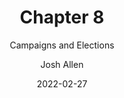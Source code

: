 ---
author: Josh Allen
date: "2022-02-27"
date_end: "2022-03-02"
draft: false
event: Pols 1101
featured: 
layout: single
links:
- icon: door-open
  icon_pack: fas
  name: Slides
  url: "slides/Campaigns-Elections/elections.html"
show_post_time: false
subtitle: Campaigns and Elections
title: Chapter 8
---